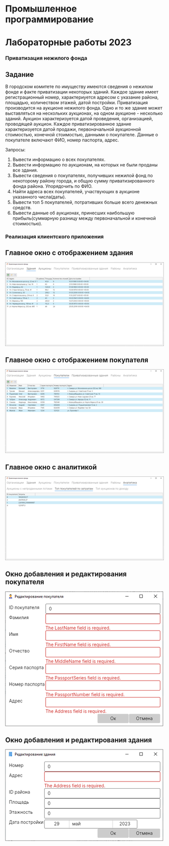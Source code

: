 # Промышленное программирование
# Лабораторные работы 2023

### Приватизация нежилого фонда
## Задание
В городском комитете по имуществу имеются сведения о нежилом фонде и факте приватизации некоторых зданий. Каждое здание имеет регистрационный номер, характериуется адресом с указание района, площадью, количеством этажей, датой постройки.
Приватизация производится на аукционе нежилого фонда. Одно и то же здание может выставляться на нескольких аукционах, на одном аукционе - несколько зданий. Аукцион характеризуется датой проведения, организацией, проводящей аукцион.
Каждое приватизированное здание характеризуется датой продажи, первоначальной аукционной стоимостью, конечной стоимостью, данными о покупателе. Данные о покупателе включают ФИО, номер паспорта, адрес.

Запросы:
1) Вывести информацию о всех покупателях.
2) Вывести информацию по аукционам, на которых не были проданы все здания.
3) Вывести сведения о покупателях, получивших нежилой фонд по некоторому району города, и общую сумму приватизированного фонда района. Упорядочить по ФИО.
4) Найти адреса всех покупателей, участвующих в аукционе указанного числа(даты).
5) Вывести топ 5 покупателей, потративших больше всего денежных средств.
6) Вывести данные об аукционах, принесших наибольшую прибыль(суммарную разницу между первоначальной и конечной стоимостью).

### Реализация клиентского приложения
## Главное окно с отображением здания
![MainWindowBuildings.png](Screenshots/MainWindowBuildings.png)
## Главное окно с отображением покупателя
![MainWindowBuyers.png](Screenshots/MainWindowBuyers.png)
## Главное окно с аналитикой
![MainWindowAnalytics.png](Screenshots/MainWindowAnalytics.png)
## Окно добавления и редактирования покупателя
![BuyerWindow.png](Screenshots/BuyerWindow.png)
## Окно добавления и редактирования здания
![BuildingWindow.png](Screenshots/BuildingWindow.png)
